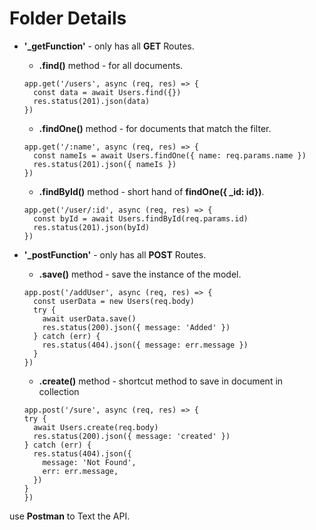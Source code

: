 # Folder Details

- **'\_getFunction'** - only has all **GET** Routes.
  - **.find()** method - for all documents.
  ```
  app.get('/users', async (req, res) => {
    const data = await Users.find({})
    res.status(201).json(data)
  })
  ```
  - **.findOne()** method - for documents that match the filter.
  ```
  app.get('/:name', async (req, res) => {
    const nameIs = await Users.findOne({ name: req.params.name })
    res.status(201).json({ nameIs })
  })
  ```
  - **.findById()** method - short hand of **findOne({ \_id: id})**.
  ```
  app.get('/user/:id', async (req, res) => {
    const byId = await Users.findById(req.params.id)
    res.status(201).json(byId)
  })
  ```
- **'\_postFunction'** - only has all **POST** Routes.

  - **.save()** method - save the instance of the model.

  ```
  app.post('/addUser', async (req, res) => {
    const userData = new Users(req.body)
    try {
      await userData.save()
      res.status(200).json({ message: 'Added' })
    } catch (err) {
      res.status(404).json({ message: err.message })
    }
  })
  ```

  - **.create()** method - shortcut method to save in document in collection

  ```
  app.post('/sure', async (req, res) => {
  try {
    await Users.create(req.body)
    res.status(200).json({ message: 'created' })
  } catch (err) {
    res.status(404).json({
      message: 'Not Found',
      err: err.message,
    })
  }
  })
  ```

use **Postman** to Text the API.
